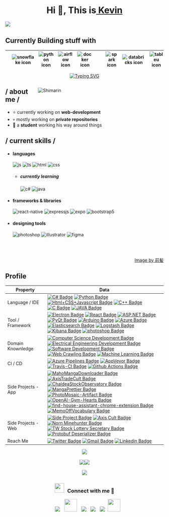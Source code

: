 <h1 align="center">Hi 👋, This is<a href="" target="blank">
Kevin</a></h1>

![](https://github.com/halfrost/halfrost/blob/master/icons/header_.png)

## Currently Building stuff with

| <img src="https://raw.githubusercontent.com/vishwasnavadak/vishwasnavadak/master/img/aws.png" width=90 alt="aws icon"> | <img src="https://logos-world.net/wp-content/uploads/2022/11/Snowflake-Emblem-500x281.png" width=90 alt="snowflake icon"> | <img src="https://images.vexels.com/media/users/3/166477/isolated/lists/9bb722f0e85ddbc1ce0f064534fd2311-python-programming-language-icon.png" width=90 alt="python icon"> | <img src="https://upload.wikimedia.org/wikipedia/commons/d/de/AirflowLogo.png" width=90 alt="airflow icon"> | <img src="https://uxwing.com/wp-content/themes/uxwing/download/brands-and-social-media/docker-icon.png" width=90 alt="docker icon"> | <img src="https://raw.githubusercontent.com/vishwasnavadak/vishwasnavadak/master/img/azure.png" width=90 alt="azure icon"> | <img src="https://raw.githubusercontent.com/vishwasnavadak/vishwasnavadak/master/img/gcp.png" width=90 alt="gcp icon"> | <img src="https://www.josebernalte.com/wp-content/uploads/2018/02/spark.png" width=90 alt="spark icon"> | <img src="https://www.brighttalk.com/wp-content/uploads/2019/07/Databricks-logo-1.png" width=90 alt="databricks icon"> | <img src="https://iconape.com/wp-content/png_logo_vector/tableau-software.png" width=90 alt="tableu icon"> |
| :--------------------------------------------------------------------------------------------------------------------: | :----------------------------------------------------------------------------------------------------------------------------------: | :----------------------------------------------------------------------------------------------------------------------------------: | :--------------------------------------------------------------------------------------------------------------------------: | :--------------------------------------------------------------------------------------------------------------------------: | :------------------------------------------------------------------------------------------------------------------------: | :--------------------------------------------------------------------------------------------------------------------: | :--------------------------------------------------------------------------------------------------------------------: | :--------------------------------------------------------------------------------------------------------------------: | :--------------------------------------------------------------------------------------------------------------------: |



<p align="center">
  <a href="https://git.io/typing-svg"><img src="https://readme-typing-svg.herokuapp.com?font='Roboto'%2C+sans-serif&weight=700&size=45&pause=1000&color=00EB07&background=FFFFFF00&center=true&random=true&width=650&height=120&lines=Data+Engineering;Artificial+Intelligence;Always+Learning+New+Tech" alt="Typing SVG" /></a>
</p>


<div>
<img align="right" width="400" alt="Shimarin" src="https://i.imgur.com/aNBi8Jf.png"/>
<h2> / about me /</h2>
  
- ⭐ currently working on **web-development**
- 💀 mostly working on **private repositories**
- 👾 a **student** working his way around things
  
<h2> / current skills / </h2>
  
- <h4> languages </h4>
  <img src = "https://img.shields.io/badge/JavaScript-323330?style=for-the-badge&logo=javascript&logoColor=F7DF1E" alt = "js" />
  <img src = "https://img.shields.io/badge/TypeScript-007ACC?style=for-the-badge&logo=typescript&logoColor=white" alt = "ts" />
  <img src = "https://img.shields.io/badge/HTML5-E34F26?style=for-the-badge&logo=html5&logoColor=white" alt = "html" />
  <img src = "https://img.shields.io/badge/CSS3-1572B6?style=for-the-badge&logo=css3&logoColor=white" alt = "css" />
  
  - <h5> currently learning </h5>
    <img src = "https://img.shields.io/badge/c%23-%23239120.svg?style=for-the-badge&logo=c-sharp&logoColor=white" alt = "c#" />
    <img src = "https://img.shields.io/badge/java-%23ED8B00.svg?style=for-the-badge&logo=java&logoColor=white" alt = "java" />
  
- <h4> frameworks & libraries </h4>
  <img src = "https://img.shields.io/badge/react_native-%2320232a.svg?style=for-the-badge&logo=react&logoColor=%2361DAFB" alt = "react-native" />
  <img src = "https://img.shields.io/badge/express.js-%23404d59.svg?style=for-the-badge&logo=express&logoColor=%2361DAFB" alt = "expressjs" />
  <img src = "https://img.shields.io/badge/expo-1C1E24?style=for-the-badge&logo=expo&logoColor=#D04A37" alt = "expo" />
  <img src = "https://img.shields.io/badge/bootstrap-%23563D7C.svg?style=for-the-badge&logo=bootstrap&logoColor=white" alt = "bootstrap5" />
  
- <h4> designing tools </h4>
  <img src = "https://img.shields.io/badge/adobe%20photoshop-%2331A8FF.svg?style=for-the-badge&logo=adobe%20photoshop&logoColor=white" alt = "photoshop" />
  <img src = "https://img.shields.io/badge/adobe%20illustrator-%23FF9A00.svg?style=for-the-badge&logo=adobe%20illustrator&logoColor=white" alt = "illustrator" />
  <img src = "https://img.shields.io/badge/figma-%23F24E1E.svg?style=for-the-badge&logo=figma&logoColor=white" alt = "figma" />
  
  </br></br>
  
<div align="right">
<a href="https://www.pixiv.net/en/users/35069640">Image by 前髪</a>
  </div>
  </div>

## Profile
Property                 | Data  
-------------------------|------
Language / IDE           | [![C# Badge](https://img.shields.io/badge/-Visual%20Studio-239120?style=flat&logo=C-Sharp&logoColor=white)](https://github.com/search?l=C%23&q=user%3Azmcx16&type=Repositories) [![Python Badge](https://img.shields.io/badge/-PyCharm-3776AB?style=flat&logo=Python&logoColor=white)](https://github.com/search?l=Python&q=user%3Azmcx16&type=Repositories) [![Html+CSS+Javascript Badge](https://img.shields.io/badge/-Visual%20Studio%20Code-F7DF1E?style=flat&logo=Javascript&logoColor=white)](https://github.com/search?l=JavaScript&q=user%3Azmcx16&type=Repositories) [![C++ Badge](https://img.shields.io/badge/-Visual%20Studio-00599C?style=flat&logo=C%2B%2B&logoColor=white)](https://github.com/search?q=user%3Azmcx16&type=Repositories) [![C Badge](https://img.shields.io/badge/-Visual%20Studio-A8B9CC?style=flat&logo=C&logoColor=white)](https://github.com/search?q=user%3Azmcx16&type=Repositories) [![JAVA Badge](https://img.shields.io/badge/-Eclipse-007396?style=flat&logo=JAVA&logoColor=white)](https://github.com/search?q=user%3Azmcx16&type=Repositories)
Tool / Framework         | [![Electron Badge](https://img.shields.io/badge/-Electron-47848F?style=flat&logo=Electron&logoColor=white)](https://github.com/zmcx16/MangaPrettier) [![React Badge](https://img.shields.io/badge/-React-61DAFB?style=flat&logo=Electron&logoColor=white)](https://github.com/zmcx16/AxisCult) [![ASP.NET Badge](https://img.shields.io/badge/-ASP.NET-5C2D91?style=flat&logo=.net&logoColor=white)](https://github.com/search?q=user%3Azmcx16&type=Repositories) [![PyQt Badge](https://img.shields.io/badge/-PyQt-41CD52?style=flat&logo=Qt&logoColor=white)](https://github.com/zmcx16/AxisTradeCult) [![Arduino Badge](https://img.shields.io/badge/-Arduino-00979D?style=flat&logo=Arduino&logoColor=white)](https://github.com/search?q=user%3Azmcx16&type=Repositories) [![Azure Badge](https://img.shields.io/badge/-Microsoft%20Azure-0089D6?style=flat&logo=Microsoft-Azure&logoColor=white)](https://github.com/search?q=user%3Azmcx16&type=Repositories) [![Elasticsearch Badge](https://img.shields.io/badge/-Elasticsearch-005571?style=flat&logo=Elasticsearch&logoColor=white)](https://github.com/search?q=user%3Azmcx16&type=Repositories) [![Logstash Badge](https://img.shields.io/badge/-Logstash-F2BD1A?style=flat&logo=Logstash&logoColor=white)](https://github.com/search?q=user%3Azmcx16&type=Repositories) [![Kibana Badge](https://img.shields.io/badge/-Kibana-E8478B?style=flat&logo=Kibana&logoColor=white)](https://github.com/search?q=user%3Azmcx16&type=Repositories) [![photoshop Badge](https://img.shields.io/badge/-Photoshop-26C9FF?style=flat&logo=Adobe-Photoshop&logoColor=white)](https://github.com/search?q=user%3Azmcx16&type=Repositories)
Domain Knownledge        | [![Computer Science Development Badge](https://img.shields.io/badge/-Computer%20Science-FAB040?style=flat&logoColor=white)](https://github.com/search?q=user%3Azmcx16&type=Repositories) [![Electrical Engineering Development Badge](https://img.shields.io/badge/-Electrical%20Engineering-4C8CBF?style=flat&logoColor=white)](https://github.com/search?q=user%3Azmcx16&type=Repositories) [![Software Development Badge](https://img.shields.io/badge/-Software%20Development-FF6600?style=flat&logoColor=white)](https://github.com/search?q=user%3Azmcx16&type=Repositories) [![Web Crawling Badge](https://img.shields.io/badge/-Web%20Crawling-036CB5?style=flat&logoColor=white)](https://project.zmcx16.moe/?page=mahomangadownloader) [![Machine Learning Badge](https://img.shields.io/badge/-Machine%20Learning-01D277?style=flat&logoColor=white)](https://github.com/zmcx16/AxisTradeCult)
CI / CD                  | [![Azure Pipelines Badge](https://img.shields.io/badge/-Azure%20Pipelines-2560E0?style=flat&logo=Azure-Pipelines&logoColor=white)](https://github.com/search?q=user%3Azmcx16&type=Repositories) [![AppVeyor Badge](https://img.shields.io/badge/-AppVeyor-00B3E0?style=flat&logo=AppVeyor&logoColor=white)](https://github.com/zmcx16/MemoOffVocabulary) [![Travis-CI Badge](https://img.shields.io/badge/-Travis%20CI-3EAAAF?style=flat&logo=Travis-CI&logoColor=white)](https://github.com/zmcx16/MangaPrettier) [![Github Actions Badge](https://img.shields.io/badge/-Github%20Actions-2088FF?style=flat&logo=Github-Actions&logoColor=white)](https://github.com/zmcx16/zmcx16)
Side Projects - App <img width=200/> | [![MahoMangaDownloader Badge](https://img.shields.io/badge/-MahoMangaDownloader-lightskyblue?style=flat&logoColor=white)](https://project.zmcx16.moe/?page=mahomangadownloader) [![AxisTradeCult Badge](https://img.shields.io/badge/-AxisTradeCult-darkorange?style=flat&logoColor=white)](https://github.com/zmcx16/AxisTradeCult) [![ChaldeaStockObservatory Badge](https://img.shields.io/badge/-ChaldeaStockObservatory-lightsteelblue?style=flat&logoColor=white)](https://github.com/zmcx16/ChaldeaStockObservatory) [![MangaPrettier Badge](https://img.shields.io/badge/-MangaPrettier-orange?style=flat&logoColor=white)](https://github.com/zmcx16/MangaPrettier) [![PhotoMosaic-Artifact Badge](https://img.shields.io/badge/-PhotoMosaic%20Artifact-deepskyblue?style=flat&logoColor=white)](https://github.com/zmcx16/PhotoMosaic-Artifact) [![OpenAI-Gym-Hearts Badge](https://img.shields.io/badge/-OpenAI%20Gym%20Hearts-darkslateblue?style=flat&logoColor=white)](https://github.com/zmcx16/OpenAI-Gym-Hearts) [![find-house-assistant-chrome-extension Badge](https://img.shields.io/badge/-find%20house%20assistant%20chrome%20extension-yellowgreen?style=flat&logoColor=white)](https://github.com/zmcx16/find-house-assistant-chrome-extension) [![MemoOffVocabulary Badge](https://img.shields.io/badge/-MemoOffVocabulary-magenta?style=flat&logoColor=white)](https://github.com/zmcx16/MemoOffVocabulary)   
Side Projects - Web      | [![Side Project Badge](https://img.shields.io/badge/-project.zmcx16.moe-00fa9a?style=flat&logoColor=white)](https://project.zmcx16.moe/) [![Axis Cult Badge](https://img.shields.io/badge/-Axis%20Cult-00eeff?style=flat&logoColor=white)](https://axiscult.zmcx16.moe/) [![Norn Minehunter Badge](https://img.shields.io/badge/-Norn%20Minehunter-gold?style=flat&logoColor=white)](https://norn-minehunter.zmcx16.moe/) [![TW Stock Lottery Secretary Badge](https://img.shields.io/badge/-TW%20Stock%20Lottery%20Secretary-3b5998?style=flat&logoColor=white)](https://www.facebook.com/%E8%82%A1%E7%A5%A8%E6%8A%BD%E7%B1%A4%E5%B0%8F%E7%A7%98%E6%9B%B8-115560563215006/) [![Protobuf Deserializer Badge](https://img.shields.io/badge/-Protobuf%20Deserializer-red?style=flat&logoColor=white)](https://protobuf-deserializer.zmcx16.moe/)
Reach Me                 | [![Twitter Badge](https://img.shields.io/badge/-zmcx16-00acee?style=flat&logo=twitter&logoColor=white)](https://twitter.com/zmcx16/) [![Gmail Badge](https://img.shields.io/badge/-zmcx16-e54448?style=flat&logo=Gmail&logoColor=white)](mailto:zmcx16@gmail.com) [![Linkedin Badge](https://img.shields.io/badge/-zmcx16-blue?style=flat&logo=Linkedin&logoColor=white)](https://www.linkedin.com/in/shunningyou/)

<p align="center">
<img src="https://i.imgur.com/YCw47Dm.gif">
<!--📊STATSGRAPH / 🌐WEBSITE: https://github.com/anuraghazra/github-readme-stats -->
<p align="center">
<img src="https://github-readme-stats.vercel.app/api?username=stylesaw&show_icons=true&theme=merko"><img src="https://github-readme-streak-stats.herokuapp.com?user=stylesaw&theme=merko&date_format=M%20j%5B%2C%20Y%5D">
<p align="center">
<img src="https://github-readme-stats.vercel.app/api/top-langs/?username=stylesaw&layout=compact&theme=merko">
<!--✨REPO / 🌐WEBSITE: https://github.com/anuraghazra/github-readme-stats -->
<p align="center">
<!--📙LANGUAGES / 🌐WEBSITE: https://github.com/anuraghazra/github-readme-stats -->

<h3 align="center" > <img src="https://media.giphy.com/media/iY8CRBdQXODJSCERIr/giphy.gif" width="30" height="30" style="margin-right: 10px;">Connect with me 🤝 </h3>

<p align="center">

 <div align="center"  class="icons-social" style="margin-left: 10px;">
        <a style="margin-left: 10px;"  target="_blank" href="https://www.linkedin.com/in/jundi-husni/">
			<img src="https://img.icons8.com/doodle/40/000000/linkedin--v2.png" ></a>
        <a style="margin-left: 10px;" target="_blank" href="https://github.com/zeeid">
		<img src="https://cdn.iconscout.com/icon/free/png-256/web-earth-online-market-planet-search-secure-1-9563.png" width="40" height="40"></a>
        <a style="margin-left: 10px;" target="_blank" href="https://www.instagram.com/zeeidev/">
			<img src="https://img.icons8.com/doodle/40/000000/instagram-new--v2.png"></a>
		<a style="margin-left: 10px;" target="_blank" href="https://twitter.com/zeeidev">
			<img src="https://img.icons8.com/doodle/1x/twitter-squared--v2.png" ></a>
		<a style="margin-left: 10px;" target="_blank" href="https://www.youtube.com/c/ZeeiDeveloper">
				<img src="https://img.icons8.com/doodle/1x/youtube--v2.png" ></a>
		<a style="margin-left: 5px;" target="_blank" href="https://play.google.com/store/apps/dev?id=5506644742288227696&hl=in&gl=US">
					<img src="https://cdn.iconscout.com/icon/free/png-256/playstore-2002562-1687192.png" width="40" height="40"></a>
      </div>

</p>
<!--
**StylesAW/StylesAW** is a ✨ _special_ ✨ repository because its `README.md` (this file) appears on your GitHub profile.



Here are some ideas to get you started:

- 🔭 I’m currently working on ...
- 🌱 I’m currently learning ...
- 👯 I’m looking to collaborate on ...
- 🤔 I’m looking for help with ...
- 💬 Ask me about ...
- 📫 How to reach me: ...
- 😄 Pronouns: ...
- ⚡ Fun fact: ...
-->
